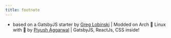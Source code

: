 ```yaml
---
title: footnote
---
```


* based on a GatsbyJS starter by [Greg Lobinski](https://github.com/greglobinski) |
 Modded on Arch 🐧 Linux with 💙 by [Piyush Aggarwal](https://github.com/brute4s99) |
 GatsbyJS, ReactJs, CSS inside!